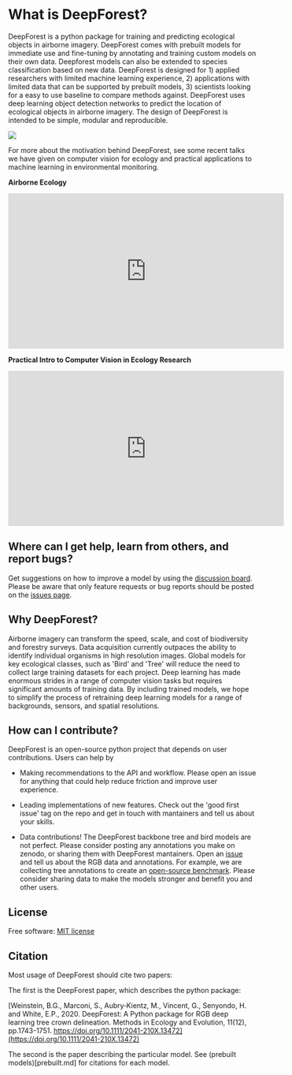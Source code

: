 # What is DeepForest?

DeepForest is a python package for training and predicting ecological objects in airborne imagery. DeepForest comes with prebuilt models for immediate use and fine-tuning by annotating and training custom models on their own data. Deepforest models can also be extended to species classification based on new data. DeepForest is designed for 1) applied researchers with limited machine learning experience, 2) applications with limited data that can be supported by prebuilt models, 3) scientists looking for a easy to use baseline to compare methods against. DeepForest uses deep learning object detection networks to predict the location of ecological objects in airborne imagery. The design of DeepForest is intended to be simple, modular and reproducible. 

![](../../www/image.png)

For more about the motivation behind DeepForest, see some recent talks we have given on computer vision for ecology and practical applications to machine learning in environmental monitoring.

**Airborne Ecology**

<iframe width="560" height="315" src="https://www.youtube.com/embed/O4K95-0W5FE?si=Vw8-yFLgRWaVIdbu" title="YouTube video player" frameborder="0" allow="accelerometer; autoplay; clipboard-write; encrypted-media; gyroscope; picture-in-picture; web-share" allowfullscreen></iframe>

**Practical Intro to Computer Vision in Ecology Research**

[<iframe width="560" height="315" src="https://www.youtube.com/embed/r7zqn4AZmb0?start=1080" title="YouTube video player" frameborder="0" allow="accelerometer; autoplay; clipboard-write; encrypted-media; gyroscope; picture-in-picture" allowfullscreen></iframe>](https://youtu.be/wRBG74STulc?si=SRMWh6n9VlRU8kff)

## Where can I get help, learn from others, and report bugs?

Get suggestions on how to improve a model by using the [discussion board](https://github.com/weecology/DeepForest/discussions). Please be aware that only feature requests or bug reports should be posted on the [issues page](https://github.com/weecology/DeepForest/issues).


## Why DeepForest?

Airborne imagery can transform the speed, scale, and cost of biodiversity and forestry surveys. Data acquisition currently outpaces the ability to identify individual organisms in high resolution images. Global models for key ecological classes, such as 'Bird' and 'Tree' will reduce the need to collect large training datasets for each project. Deep learning has made enormous strides in a range of computer vision tasks but requires significant amounts of training data. By including trained models, we hope to simplify the process of retraining deep learning models for a range of backgrounds, sensors, and spatial resolutions.

## How can I contribute?

DeepForest is an open-source python project that depends on user contributions. Users can help by

* Making recommendations to the API and workflow. Please open an issue for anything that could help reduce friction and improve user experience.

* Leading implementations of new features. Check out the 'good first issue' tag on the repo and get in touch with mantainers and tell us about your skills. 

* Data contributions! The DeepForest backbone tree and bird models are not perfect. Please consider posting any annotations you make on zenodo, or sharing them with DeepForest mantainers. Open an [issue](https://github.com/weecology/DeepForest/issues) and tell us about the RGB data and annotations. For example, we are collecting tree annotations to create an [open-source benchmark](https://milliontrees.idtrees.org/). Please consider sharing data to make the models stronger and benefit you and other users. 

## License

Free software: [MIT license](https://github.com/weecology/DeepForest/blob/master/LICENSE)

## Citation

Most usage of DeepForest should cite two papers:

The first is the DeepForest paper, which describes the python package:

[Weinstein, B.G., Marconi, S., Aubry‐Kientz, M., Vincent, G., Senyondo, H. and White, E.P., 2020. DeepForest: A Python package for RGB deep learning tree crown delineation. Methods in Ecology and Evolution, 11(12), pp.1743-1751. https://doi.org/10.1111/2041-210X.13472](https://doi.org/10.1111/2041-210X.13472)

The second is the paper describing the particular model. See (prebuilt models)[prebuilt.md] for citations for each model.


